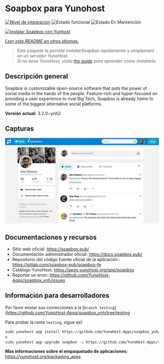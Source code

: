 <!--
Este archivo README esta generado automaticamente<https://github.com/YunoHost/apps/tree/master/tools/readme_generator>
No se debe editar a mano.
-->

# Soapbox para Yunohost

[![Nivel de integración](https://dash.yunohost.org/integration/soapbox.svg)](https://dash.yunohost.org/appci/app/soapbox) ![Estado funcional](https://ci-apps.yunohost.org/ci/badges/soapbox.status.svg) ![Estado En Mantención](https://ci-apps.yunohost.org/ci/badges/soapbox.maintain.svg)

[![Instalar Soapbox con Yunhost](https://install-app.yunohost.org/install-with-yunohost.svg)](https://install-app.yunohost.org/?app=soapbox)

*[Leer este README en otros idiomas.](./ALL_README.md)*

> *Este paquete le permite instalarSoapbox rapidamente y simplement en un servidor YunoHost.*  
> *Si no tiene YunoHost, visita [the guide](https://yunohost.org/install) para aprender como instalarla.*

## Descripción general

Soapbox is customizable open-source software that puts the power of social media in the hands of the people.
Feature-rich and hyper-focused on providing a user experience to rival Big Tech, Soapbox is already home to some of the biggest alternative social platforms.


**Versión actual:** 3.2.0~ynh2

## Capturas

![Captura de Soapbox](./doc/screenshots/screenshot.jpg)

## Documentaciones y recursos

- Sitio web oficial: <https://soapbox.pub/>
- Documentación administrador oficial: <https://docs.soapbox.pub/>
- Repositorio del código fuente oficial de la aplicación : <https://gitlab.com/soapbox-pub/soapbox-fe>
- Catálogo YunoHost: <https://apps.yunohost.org/app/soapbox>
- Reportar un error: <https://github.com/YunoHost-Apps/soapbox_ynh/issues>

## Información para desarrolladores

Por favor enviar sus correcciones a la [`branch testing`](https://github.com/YunoHost-Apps/soapbox_ynh/tree/testing

Para probar la rama `testing`, sigue asÍ:

```bash
sudo yunohost app install https://github.com/YunoHost-Apps/soapbox_ynh/tree/testing --debug
o
sudo yunohost app upgrade soapbox -u https://github.com/YunoHost-Apps/soapbox_ynh/tree/testing --debug
```

**Mas informaciones sobre el empaquetado de aplicaciones:** <https://yunohost.org/packaging_apps>
